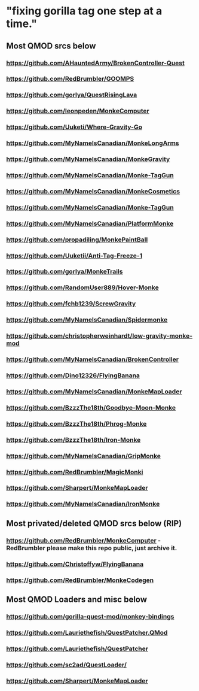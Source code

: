 # "fixing gorilla tag one step at a time."

## Most QMOD srcs below

### https://github.com/AHauntedArmy/BrokenController-Quest

### https://github.com/RedBrumbler/GOOMPS

### https://github.com/gorlya/QuestRisingLava

### https://github.com/leonpeden/MonkeComputer

### https://github.com/Uuketi/Where-Gravity-Go

### https://github.com/MyNameIsCanadian/MonkeLongArms

### https://github.com/MyNameIsCanadian/MonkeGravity

### https://github.com/MyNameIsCanadian/Monke-TagGun

### https://github.com/MyNameIsCanadian/MonkeCosmetics

### https://github.com/MyNameIsCanadian/Monke-TagGun

### https://github.com/MyNameIsCanadian/PlatformMonke

### https://github.com/propadiling/MonkePaintBall

### https://github.com/Uuketii/Anti-Tag-Freeze-1

### https://github.com/gorlya/MonkeTrails

### https://github.com/RandomUser889/Hover-Monke

### https://github.com/fchb1239/ScrewGravity

### https://github.com/MyNameIsCanadian/Spidermonke

### https://github.com/christopherweinhardt/low-gravity-monke-mod

### https://github.com/MyNameIsCanadian/BrokenController

### https://github.com/Dino12326/FlyingBanana

### https://github.com/MyNameIsCanadian/MonkeMapLoader

### https://github.com/BzzzThe18th/Goodbye-Moon-Monke

### https://github.com/BzzzThe18th/Phrog-Monke

### https://github.com/BzzzThe18th/Iron-Monke

### https://github.com/MyNameIsCanadian/GripMonke

### https://github.com/RedBrumbler/MagicMonki

### https://github.com/Sharpert/MonkeMapLoader

### https://github.com/MyNameIsCanadian/IronMonke

## Most privated/deleted QMOD srcs below (RIP)

### https://github.com/RedBrumbler/MonkeComputer - RedBrumbler please make this repo public, just archive it.

### https://github.com/Christoffyw/FlyingBanana

### https://github.com/RedBrumbler/MonkeCodegen

## Most QMOD Loaders and misc below

### https://github.com/gorilla-quest-mod/monkey-bindings

### https://github.com/Lauriethefish/QuestPatcher.QMod

### https://github.com/Lauriethefish/QuestPatcher

### https://github.com/sc2ad/QuestLoader/

### https://github.com/Sharpert/MonkeMapLoader
